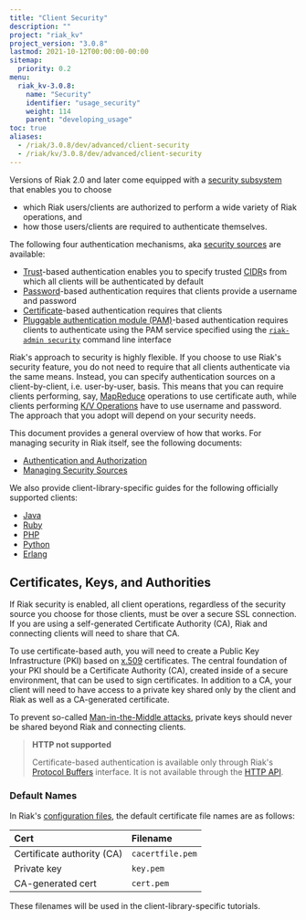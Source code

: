 ```yaml
---
title: "Client Security"
description: ""
project: "riak_kv"
project_version: "3.0.8"
lastmod: 2021-10-12T00:00:00-00:00
sitemap:
  priority: 0.2
menu:
  riak_kv-3.0.8:
    name: "Security"
    identifier: "usage_security"
    weight: 114
    parent: "developing_usage"
toc: true
aliases:
  - /riak/3.0.8/dev/advanced/client-security
  - /riak/kv/3.0.8/dev/advanced/client-security
---
```


Versions of Riak 2.0 and later come equipped with a [security subsystem]({{<baseurl>}}riak/kv/3.0.8/using/security/basics) that enables you to choose

* which Riak users/clients are authorized to perform a wide variety of
  Riak operations, and
* how those users/clients are required to authenticate themselves.

The following four authentication mechanisms, aka [security sources]({{<baseurl>}}riak/kv/3.0.8/using/security/managing-sources/) are available:

* [Trust]({{<baseurl>}}riak/kv/3.0.8/using/security/managing-sources/#trust-based-authentication)-based
  authentication enables you to specify trusted
  [CIDR](http://en.wikipedia.org/wiki/Classless_Inter-Domain_Routing)s
  from which all clients will be authenticated by default
* [Password]({{<baseurl>}}riak/kv/3.0.8/using/security/managing-sources/#password-based-authentication)-based authentication requires
  that clients provide a username and password
* [Certificate]({{<baseurl>}}riak/kv/3.0.8/using/security/managing-sources/#certificate-based-authentication)-based authentication
  requires that clients
* [Pluggable authentication module (PAM)]({{<baseurl>}}riak/kv/3.0.8/using/security/managing-sources/#pam-based-authentication)-based authentication requires
  clients to authenticate using the PAM service specified using the
  [`riak-admin security`]({{<baseurl>}}riak/kv/3.0.8/using/security/managing-sources/#managing-sources)
  command line interface

Riak's approach to security is highly flexible. If you choose to use
Riak's security feature, you do not need to require that all clients
authenticate via the same means. Instead, you can specify authentication
sources on a client-by-client, i.e. user-by-user, basis. This means that
you can require clients performing, say, [MapReduce]({{<baseurl>}}riak/kv/3.0.8/developing/usage/mapreduce/)
operations to use certificate auth, while clients performing [K/V Operations]({{<baseurl>}}riak/kv/3.0.8/developing/usage) have to use username and password. The approach
that you adopt will depend on your security needs.

This document provides a general overview of how that works. For
managing security in Riak itself, see the following documents:

* [Authentication and Authorization]({{<baseurl>}}riak/kv/3.0.8/using/security/basics)
* [Managing Security Sources]({{<baseurl>}}riak/kv/3.0.8/using/security/managing-sources/)

We also provide client-library-specific guides for the following
officially supported clients:

* [Java]({{<baseurl>}}riak/kv/3.0.8/developing/usage/security/java)
* [Ruby]({{<baseurl>}}riak/kv/3.0.8/developing/usage/security/ruby)
* [PHP]({{<baseurl>}}riak/kv/3.0.8/developing/usage/security/php)
* [Python]({{<baseurl>}}riak/kv/3.0.8/developing/usage/security/python)
* [Erlang]({{<baseurl>}}riak/kv/3.0.8/developing/usage/security/erlang)

## Certificates, Keys, and Authorities

If Riak security is enabled, all client operations, regardless of the
security source you choose for those clients, must be over a secure SSL
connection. If you are using a self-generated Certificate Authority
(CA), Riak and connecting clients will need to share that CA.

To use certificate-based auth, you will need to create a Public Key
Infrastructure (PKI) based on
[x.509](http://en.wikipedia.org/wiki/X.509) certificates. The central
foundation of your PKI should be a Certificate Authority (CA), created
inside of a secure environment, that can be used to sign certificates.
In addition to a CA, your client will need to have access to a private
key shared only by the client and Riak as well as a CA-generated
certificate.

To prevent so-called [Man-in-the-Middle
attacks](http://en.wikipedia.org/wiki/Man-in-the-middle_attack), private
keys should never be shared beyond Riak and connecting clients.

> **HTTP not supported**
>
> Certificate-based authentication is available only through Riak's
[Protocol Buffers]({{<baseurl>}}riak/kv/3.0.8/developing/api/protocol-buffers/) interface. It is not available through the
[HTTP API]({{<baseurl>}}riak/kv/3.0.8/developing/api/http).

### Default Names

In Riak's [configuration files]({{<baseurl>}}riak/kv/3.0.8/configuring/reference/#security), the
default certificate file names are as follows:

Cert | Filename
:----|:-------
Certificate authority (CA) | `cacertfile.pem`
Private key | `key.pem`
CA-generated cert | `cert.pem`

These filenames will be used in the client-library-specific tutorials.

